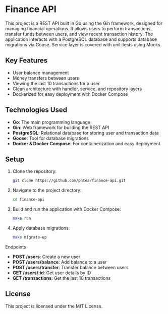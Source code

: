# Finance API

This project is a REST API built in Go using the Gin framework, designed for managing financial operations. It allows users to perform transactions, transfer funds between users, and view recent transaction history. The application interacts with a PostgreSQL database and supports database migrations via Goose. Service layer is covered with unit-tests using Mocks.

## Key Features

- User balance management
- Money transfers between users
- Viewing the last 10 transactions for a user
- Clean architecture with handler, service, and repository layers
- Dockerized for easy deployment with Docker Compose

## Technologies Used

- **Go**: The main programming language
- **Gin**: Web framework for building the REST API
- **PostgreSQL**: Relational database for storing user and transaction data
- **Goose**: Tool for database migrations
- **Docker & Docker Compose**: For containerization and easy deployment

## Setup

1. Clone the repository:
   ```bash
   git clone https://github.com/phtea/finance-api.git
   ```
2. Navigate to the project directory:
   ```bash
   cd finance-api
   ```
3. Build and run the application with Docker Compose:
   ```bash
   make run
   ```
4. Apply database migrations:
   ```bash
   make migrate-up
   ```
Endpoints
- **POST /users**: Create a new user
- **POST /users/balance**: Add balance to a user
- **POST /users/transfer**: Transfer balance between users
- **GET /users/:id**: Get user details by ID
- **GET /transactions**: Get the last 10 transactions

## License
This project is licensed under the MIT License.
